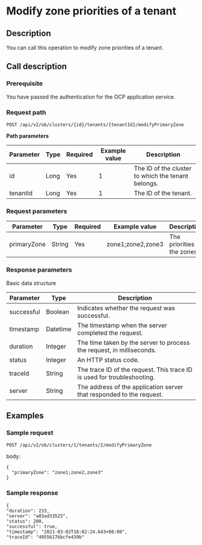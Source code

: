 Modify zone priorities of a tenant 
=======================================================



Description 
--------------------------------

You can call this operation to modify zone priorities of a tenant.

Call description 
-------------------------------------

### Prerequisite 

You have passed the authentication for the OCP application service.

### Request path 

`POST /api/v2/ob/clusters/{id}/tenants/{tenantId}/modifyPrimaryZone`

**Path parameters** 


| Parameter | Type | Required | Example value |                    Description                     |
|-----------|------|----------|---------------|----------------------------------------------------|
| id        | Long | Yes      | 1             | The ID of the cluster to which the tenant belongs. |
| tenantId  | Long | Yes      | 1             | The ID of the tenant.                              |



### Request parameters 



|  Parameter  |  Type  | Required |   Example value   |         Description          |
|-------------|--------|----------|-------------------|------------------------------|
| primaryZone | String | Yes      | zone1;zone2,zone3 | The priorities of the zones. |



### Response parameters 

Basic data structure


| Parameter  |   Type   |                               Description                               |
|------------|----------|-------------------------------------------------------------------------|
| successful | Boolean  | Indicates whether the request was successful.                           |
| timestamp  | Datetime | The timestamp when the server completed the request.                    |
| duration   | Integer  | The time taken by the server to process the request, in milliseconds.   |
| status     | Integer  | An HTTP status code.                                                    |
| traceId    | String   | The trace ID of the request. This trace ID is used for troubleshooting. |
| server     | String   | The address of the application server that responded to the request.    |



Examples 
-----------------------------

### Sample request 

`POST /api/v2/ob/clusters/1/tenants/2/modifyPrimaryZone`

body:

```unknow
{
  "primaryZone": "zone1;zone2,zone3"
}
```



### Sample response 

```unknow
{
"duration": 233,
"server": "a83ad33525",
"status": 200,
"successful": true,
"timestamp": "2021-03-02T16:02:24.643+08:00",
"traceId": "49556176bcfe439b"
```


